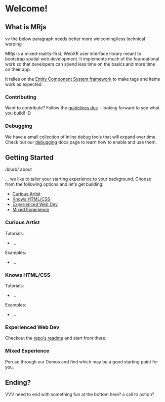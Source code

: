 # Welcome!

## What is MRjs

vv the below paragraph needs better more welcoming/less technical wording

MRjs is a mixed-reality-first, WebXR user interface library meant to bootstrap spatial web development. It implements much of the foundational work so that developers can spend less time on the basics and more time on their app.

It relies on the [Entity Component System framework](https://docs.mrjs.io/entity-component-system/) to make tags and items work as expected.

### Contributing

Want to contribute? Follow the [guidelines doc](https://docs.mrjs.io/contribute/) - looking forward to see what you build! :D

### Debugging

We have a small collection of inline debug tools that will expand over time. Check out our [debugging](https://docs.mrjs.io/debugging/) docs page to learn how to enable and use them.

## Getting Started

/blurb/ about 

... we like to tailor your starting experience to your background. Choose from the following options and let's get building!

- [Curious Artist](#curious-artist)
- [Knows HTML/CSS](#knows-htmlcss)
- [Experienced Web Dev](#experienced-web-dev)
- [Mixed Experience](#mixed-experience)

### Curious Artist

Tutorials:
- ...

Examples:
- ...

### Knows HTML/CSS

Tutorials:
- ...

Examples:
- ...

### Experienced Web Dev

Checkout the [repo's readme](https://github.com/Volumetrics-io/mrjs) and start from there.

### Mixed Experience

Peruse through our Demos and find which may be a good starting point for you.

## Ending?

VVV need to end with something fun at the bottom here? a call to action?

